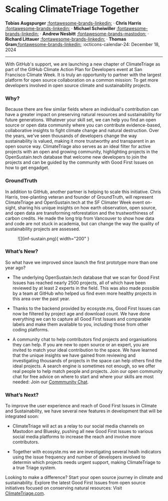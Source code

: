 # Scaling ClimateTriage Together

__Tobias Augspurger__  [:fontawesome-brands-linkedin:](https://www.linkedin.com/in/tobias-augspurger/) · __Chris Harris__ [:fontawesome-brands-linkedin:](https://www.linkedin.com/in/chris-harris-11512878/) · __Michael Scheiwiller__  [:fontawesome-brands-linkedin:](https://www.linkedin.com/in/michael-scheiwiller-72086a1a0/) · __Andrew Nesbitt__  [:fontawesome-brands-mastodon:](https://mastodon.social/@andrewnez) · __Richard Littauer__ [:fontawesome-brands-linkedin:](https://www.linkedin.com/in/richard-littauer-130026138/) · __Thomas Gram__[:fontawesome-brands-linkedin:](https://www.linkedin.com/in/thomasegebrandgram/)
:octicons-calendar-24: December 18, 2024

---

With GitHub's support, we are launching a new chapter of ClimateTriage as part of the GitHub Climate Action Plan for Developers event at San Francisco Climate Week. It is truly an opportunity to partner with the largest platform for open source collaboration on a common mission: To get more developers involved in open source climate and sustainability projects. 

### Why?
Because there are few similar fields where an individual's contribution can have a greater impact on preserving natural resources and sustainability for future generations. Whatever your skill set, we can help you find an open source or open data community where you can contribute evidence-based, collaborative insights to fight climate change and natural destruction. Over the years, we've seen thousands of developers change the way sustainability is valued, making it more trustworthy and transparent in an open source way. ClimateTriage also serves as an ideal filter for active projects with an open and growing community, highlighting projects in the OpenSustain.tech database that welcome new developers to join the projects and can be guided by the community with Good First Issues on how to get engadget.

### GroundTruth 
In addition to GitHub, another partner is helping to scale this initiative. Chris Harris, tree-planting veteran and founder of GroundTruth, will represent ClimateTriage and OpenSustain.tech at the SF Climater Week event on-sight, sharing his unique insights on how earth observation, open source, and open data are transforming reforestation and the trustworthiness of carbon credits. He made the long trip from Vancouver to show how data and code are not stuck in academia, but can change the way the quality of sustainability projects are assessed.

<figure markdown="span">
  ![](inf-sustain.png){ width="200" }
</figure>

### What’s New?

So what have we improved since launch the first prototype more than one year ago? 

* The underlying OpenSustain.tech database that we scan for Good First Issues has reached nearly 2500 projects, all of which have been reviewed by at least 2 experts in the field. This was also made possible by a team at GitHub who helped us find even more healthy projects in this area over the past year.

* Thanks to the backend provided by ecosyste.ms, Good First Issues can now be filtered by project age and download count. We have done everything we can to capture all Good First Issues and comparable labels and make them available to you, including those from other coding platforms.

* A community chat to help contributors find projects and organisations they can help. If you are new to open source or an expert, you are invited to match your ideal contribution to the space. We have learned that the unique insights we have gained from reviewing and investigating thousands of projects in the space can help others find the ideal projects. A search engine is sometimes not enough, so we offer real people to help match people and projects. Join our open community chat for free advice on where to start and where your skills are most needed: Join our [Commmunity Chat](https://discord.gg/JDUatGKxve).

### What’s Next?

To improve the user experience and reach of Good First Issues in Climate and Sustainability, we have several new features in development that will be integrated soon:

* ClimateTriage will act as a relay to our social media channels on Mastodon and Bluesky, pushing all new Good First Issues to various social media platforms to increase the reach and involve more contributors. 

* Together with ecosyste.ms we are investigating several healh indicators using the issue frequency and number of developers involved to determin which projects needs urgent support, making ClimateTriage to a true Triage system.


Looking to make a difference? Start your open source journey in climate and sustainability. Explore the latest Good First Issues from open source initiatives focused on conserving natural resources: Visit [ClimateTriage.com](https://climatetriage.com/).

